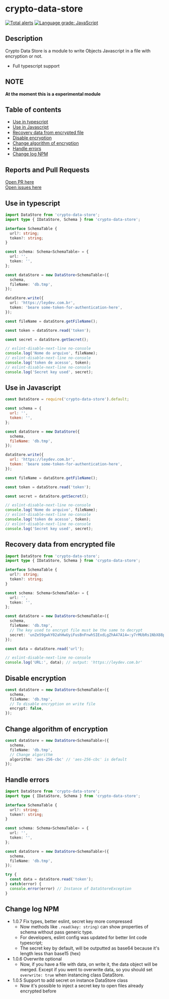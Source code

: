 # crypto-data-store
[![Total alerts](https://img.shields.io/lgtm/alerts/g/leydev/data-store.svg?logo=lgtm&logoWidth=18)](https://lgtm.com/projects/g/leydev/data-store/alerts/)
[![Language grade: JavaScript](https://img.shields.io/lgtm/grade/javascript/g/leydev/data-store.svg?logo=lgtm&logoWidth=18)](https://lgtm.com/projects/g/leydev/data-store/context:javascript)

## Description

Crypto Data Store is a module to write Objects Javascript in a file with encryption or not.

* Full typescript support

## NOTE
**At the moment this is a experimental module**

## Table of contents

 - [Use in typescript](#Use-in-typescript)
 - [Use in Javascript](#Use-in-Javascript)
 - [Recovery data from encrypted file](#Recovery-data-from-encrypted-file)
 - [Disable encryption](#Disable-encryption)
 - [Change algorithm of encryption](#Change-algorithm-of-encryption)
 - [Handle errors](#Handle-errors)
 - [Change log NPM](#Change-log-NPM)


## Reports and Pull Requests
[Open PR here](https://github.com/leydev/crypto-data-store/pulls)  
[Open issues here](https://github.com/leydev/crypto-data-store/issues)

## Use in typescript
```ts
import DataStore from 'crypto-data-store';
import type { IDataStore, Schema } from 'crypto-data-store';

interface SchemaTable {
  url?: string;
  token?: string;
}

const schema: Schema<SchemaTable> = {
  url: '',
  token: '',
};

const dataStore = new DataStore<SchemaTable>({
  schema,
  fileName: 'db.tmp',
});

dataStore.write({
  url: 'https://leydev.com.br',
  token: 'beare some-token-for-authentication-here',
});

const fileName = dataStore.getFileName();

const token = dataStore.read('token');

const secret = dataStore.getSecret();

// eslint-disable-next-line no-console
console.log('Nome do arquivo', fileName);
// eslint-disable-next-line no-console
console.log('token de acesso', token);
// eslint-disable-next-line no-console
console.log('Secret key used', secret);
```

## Use in Javascript
```js
const DataStore = require('crypto-data-store').default;

const schema = {
  url: '',
  token: '',
};

const dataStore = new DataStore({
  schema,
  fileName: 'db.tmp',
});

dataStore.write({
  url: 'https://leydev.com.br',
  token: 'beare some-token-for-authentication-here',
});

const fileName = dataStore.getFileName();

const token = dataStore.read('token');

const secret = dataStore.getSecret();

// eslint-disable-next-line no-console
console.log('Nome do arquivo', fileName);
// eslint-disable-next-line no-console
console.log('token de acesso', token);
// eslint-disable-next-line no-console
console.log('Secret key used', secret);
```

## Recovery data from encrypted file

```ts
import DataStore from 'crypto-data-store';
import type { IDataStore, Schema } from 'crypto-data-store';

interface SchemaTable {
  url?: string;
  token?: string;
}

const schema: Schema<SchemaTable> = {
  url: '',
  token: '',
};

const dataStore = new DataStore<SchemaTable>({
  schema,
  fileName: 'db.tmp',
  // The key used to encrypt file must be the same to decrypt
  secret: 'unZe59gwkY02ahHwUyiFusBnFnwhSIExdLgZhA47A14=:y7rMUbRs1NbX88pqlr6UtA==',
});

const data = dataStore.read('url');

// eslint-disable-next-line no-console
console.log('URL:', data); // output: 'https://leydev.com.br'

```

## Disable encryption
```ts
const dataStore = new DataStore<SchemaTable>({
  schema,
  fileName: 'db.tmp',
  // To disable encryption on write file
  encrypt: false,
});
```

## Change algorithm of encryption
```ts
const dataStore = new DataStore<SchemaTable>({
  schema,
  fileName: 'db.tmp',
  // Change algorithm
  algorithm: 'aes-256-cbc' // 'aes-256-cbc' is default
});
```

## Handle errors

```ts
import DataStore from 'crypto-data-store';
import type { IDataStore, Schema } from 'crypto-data-store';

interface SchemaTable {
  url?: string;
  token?: string;
}

const schema: Schema<SchemaTable> = {
  url: '',
  token: '',
};

const dataStore = new DataStore<SchemaTable>({
  schema,
  fileName: 'db.tmp',
});

try {
  const data = dataStore.read('token');
} catch(error) {
  console.error(error) // Instance of DataStoreException
}
```

## Change log NPM

 - 1.0.7 Fix types, better eslint, secret key more compressed
    - Now methods like `.read(key: string)` can show properties of schema without pass generic type.
    - For developers, eslint config was updated for better lint code typescript;
    - The secret key by default, will be outputted as base64 because it's length less than base15 (hex)
 - 1.0.6 Overwrite optional  
    - Now, if you have a file with data, on write it, the data object will be merged. Except if you went to overwrite data, so you should set `overwrite: true` when instancing class DataStore. 
 - 1.0.5 Support to add secret on instance DataStore class  
    - Now it's possible to inject a secret key to open files already encrypted before 
